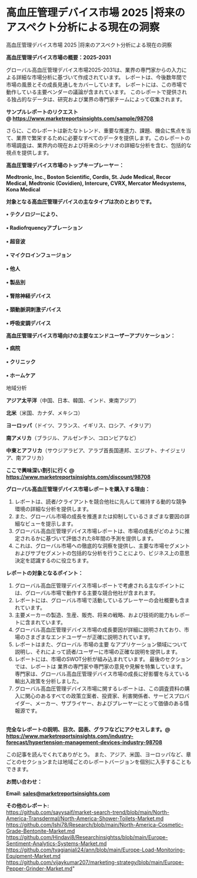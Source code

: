 # 高血圧管理デバイス市場 2025 |将来のアスペクト分析による現在の洞察
高血圧管理デバイス市場 2025 |将来のアスペクト分析による現在の洞察

<strong><b>高血圧管理デバイス市場の概要：2025-2031</b></strong>

グローバル高血圧管理デバイス市場2025-2031は、業界の専門家からの入力による詳細な市場分析に基づいて作成されています。 レポートは、今後数年間で市場の風景とその成長見通しをカバーしています。 レポートには、この市場で動作している主要ベンダーの議論が含まれています。 このレポートで提供される独占的なデータは、研究および業界の専門家チームによって収集されます。

<strong>サンプルレポートのリクエスト @ <a href=https://www.marketreportsinsights.com/sample/98708>https://www.marketreportsinsights.com/sample/98708</a></strong>

さらに、このレポートは新たなトレンド、重要な推進力、課題、機会に焦点を当て、業界で繁栄するために必要なすべてのデータを提供します。このレポートの市場調査は、業界内の現在および将来のシナリオの詳細な分析を含む、包括的な視点を提供します。

<strong>高血圧管理デバイス市場のトップキープレーヤー：</strong>

<strong>Medtronic, Inc., Boston Scientific, Cordis, St. Jude Medical, Recor Medical, Medtronic (Covidien), Intercure, CVRX, Mercator Medsystems, Kona Medical</strong>

<strong><b>対象となる高血圧管理デバイスの主なタイプは次のとおりです。</b></strong>

<strong>• テクノロジーにより、<br><br>• Radiofrquencyアブレーション<br><br>• 超音波<br><br>• マイクロインフュージョン<br><br>• 他人<br><br>• 製品別<br><br>• 腎除神経デバイス<br><br>• 頚動脈洞刺激デバイス<br><br>• 呼吸変調デバイス</strong>

<strong><b>高血圧管理デバイス市場向けの主要なエンドユーザーアプリケーション：</b></strong>

<strong>• 病院<br><br>• クリニック<br><br>• ホームケア</strong>

 地域分析

<strong><b>アジア太平洋</b></strong>（中国、日本、韓国、インド、東南アジア）

<strong><b>北米</b></strong>（米国、カナダ、メキシコ）

<strong><b>ヨーロッパ</b></strong>（ドイツ、フランス、イギリス、ロシア、イタリア）

<strong><b>南アメリカ</b></strong>（ブラジル、アルゼンチン、コロンビアなど）

<strong><b>中東とアフリカ</b></strong>（サウジアラビア、アラブ首長国連邦、エジプト、ナイジェリア、南アフリカ）

<strong>ここで興味深い割引に行く @ <a href=https://www.marketreportsinsights.com/discount/98708>https://www.marketreportsinsights.com/discount/98708</a></strong>

<strong><b>グローバル高血圧管理デバイス市場レポートを購入する理由：</b></strong>
<ol>
  <li>レポートは、読者/クライアントを競合他社に先んじて維持する動的な競争環境の詳細な分析を提供します。</li>
  <li>また、グローバル市場の成長を推進または抑制しているさまざまな要因の詳細なビューを提示します。</li>
  <li>グローバル高血圧管理デバイス市場レポートは、市場の成長がどのように推定されるかに基づいて評価された8年間の予測を提供します。</li>
  <li>これは、グローバル市場への徹底的な洞察を提供し、主要な市場セグメントおよびサブセグメントの包括的な分析を行うことにより、ビジネス上の意思決定を認識するのに役立ちます。</li>
</ol>
<strong><b>レポートの対象となるポイント：</b></strong>
<ol>
  <li>グローバル高血圧管理デバイス市場レポートで考慮される主なポイントには、グローバル市場で動作する主要な競合他社が含まれます。</li>
  <li>レポートには、グローバル市場で活動しているプレーヤーの会社概要も含まれています。</li>
  <li>主要メーカーの製造、生産、販売、将来の戦略、および技術的能力もレポートに含まれています。</li>
  <li>グローバル高血圧管理デバイス市場の成長要因が詳細に説明されており、市場のさまざまなエンドユーザーが正確に説明されています。</li>
  <li>レポートはまた、グローバル 市場の主要 なアプリケーション領域について説明し、それによって読者/ユーザーに市場の正確な説明を提供します。</li>
  <li>レポートには、市場のSWOT分析が組み込まれています。 最後のセクションでは、レポートは 業界の専門家や専門家の意見や見解を特集しています。 専門家は、グローバル高血圧管理デバイス市場の成長に好影響を与えている輸出入政策を分析しました。</li>
  <li>グローバル高血圧管理デバイス市場に関するレポートは、この調査資料の購入に関心のあるすべての政策立案者、投資家、利害関係者、サービスプロバイダー、メーカー、サプライヤー、およびプレーヤーにとって価値のある情報源です。</li>
</ol><br>
<strong>完全なレポートの説明、目次、図表、グラフなどにアクセスします。@ <a href=https://www.marketreportsinsights.com/industry-forecast/hypertension-management-devices-industry-98708>https://www.marketreportsinsights.com/industry-forecast/hypertension-management-devices-industry-98708</a></strong>

この記事を読んでくれてありがとう。 また、アジア、米国、ヨーロッパなど、章ごとのセクションまたは地域ごとのレポートバージョンを個別に入手することもできます。

<strong><b>お問い合わせ：</b></strong>

<strong>Email: </strong><a href=mailto:sales@marketreportsinsights.com><strong>sales@marketreportsinsights.com</strong></a>

<strong>その他のレポート:</strong>
<br>
<a href=https://github.com/sayysaif/market-search-trend/blob/main/North-America-Transdermal/North-America-Shower-Toilets-Market.md>https://github.com/sayysaif/market-search-trend/blob/main/North-America-Transdermal/North-America-Shower-Toilets-Market.md</a>
<br>
<a href=https://github.com/Ishi78/Research/blob/main/North-America-Cosmetic-Grade-Bentonite-Market.md>https://github.com/Ishi78/Research/blob/main/North-America-Cosmetic-Grade-Bentonite-Market.md</a>
<br>
<a href=https://github.com/Hindavi8/Researchinsightss/blob/main/Europe-Sentiment-Analytics-Systems-Market.md>https://github.com/Hindavi8/Researchinsightss/blob/main/Europe-Sentiment-Analytics-Systems-Market.md</a>
<br>
<a href=https://github.com/tyagianjali24/ann/blob/main/Europe-Load-Monitoring-Equipment-Market.md>https://github.com/tyagianjali24/ann/blob/main/Europe-Load-Monitoring-Equipment-Market.md</a>
<br>
<a href=https://github.com/vijaykumar207/marketing-strategy/blob/main/Europe-Pepper-Grinder-Market.md>https://github.com/vijaykumar207/marketing-strategy/blob/main/Europe-Pepper-Grinder-Market.md</a>"
